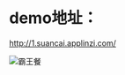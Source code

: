 # demo地址：
http://1.suancai.applinzi.com/


![霸王餐](http://ww1.sinaimg.cn/mw690/80c65b95jw1f68brllnnwj208c08ct9p.jpg)
